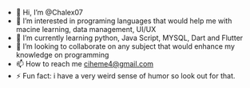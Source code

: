 - 👋 Hi, I’m @Chalex07
- 👀 I’m interested in programing languages that would help me with macine learning, data management, UI/UX
- 🌱 I’m currently learning python, Java Script, MYSQL, Dart and Flutter
- 💞️ I’m looking to collaborate on any subject that would enhance my knowledge on programming
- 📫 How to reach me ciheme4@gmail.com
- ⚡ Fun fact: i have a very weird sense of humor so look out for that.

<!---
Chalex07/Chalex07 is a ✨ special ✨ repository because its `README.md` (this file) appears on your GitHub profile.
You can click the Preview link to take a look at your changes.
--->

